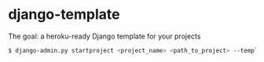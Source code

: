 # django-template

The goal: a heroku-ready Django template for your projects

```bash
$ django-admin.py startproject <project_name> <path_to_project> --template=https://github.com/Problematic/django-template/archive/master.zip
```
